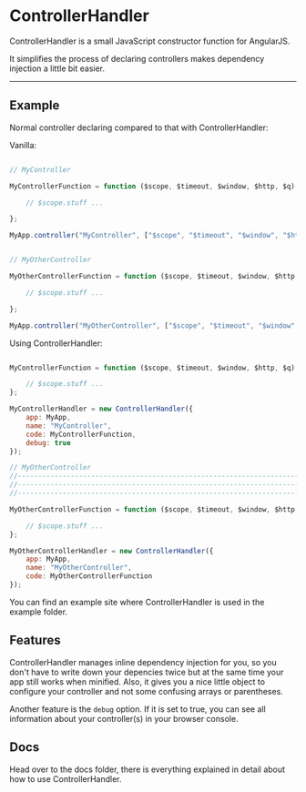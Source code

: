 # ControllerHandler

ControllerHandler is a small JavaScript constructor function for AngularJS.

It simplifies the process of declaring controllers makes dependency injection a little bit easier.

---

## Example

Normal controller declaring compared to that with ControllerHandler:

Vanilla:

```js

// MyController

MyControllerFunction = function ($scope, $timeout, $window, $http, $q) {

    // $scope.stuff ...

};

MyApp.controller("MyController", ["$scope", "$timeout", "$window", "$http", "$q", MyControllerFunction]);


// MyOtherController

MyOtherControllerFunction = function ($scope, $timeout, $window, $http, $q) {

    // $scope.stuff ...

};

MyApp.controller("MyOtherController", ["$scope", "$timeout", "$window", "$http", "$q", MyOtherControllerFunction]);

```

Using ControllerHandler:

```js

MyControllerFunction = function ($scope, $timeout, $window, $http, $q) {

    // $scope.stuff ...
};

MyControllerHandler = new ControllerHandler({
    app: MyApp,
    name: "MyController",
    code: MyControllerFunction,
    debug: true
});

// MyOtherController
//---------------------------------------------------------------------------------------
//---------------------------------------------------------------------------------------
//---------------------------------------------------------------------------------------

MyOtherControllerFunction = function ($scope, $timeout, $window, $http, $q) {

    // $scope.stuff ...
};

MyOtherControllerHandler = new ControllerHandler({
    app: MyApp,
    name: "MyOtherController",
    code: MyOtherControllerFunction
});

```

You can find an example site where ControllerHandler is used in the example folder.

## Features

ControllerHandler manages inline dependency injection for you, so you don't have to write down your depencies twice but at the same time your app still works when minified. Also, it gives you a nice little object to configure your controller and not some confusing arrays or parentheses.

Another feature is the `debug` option. If it is set to true, you can see all information about your controller(s) in your browser console.

## Docs

Head over to the docs folder, there is everything explained in detail about how to use ControllerHandler.